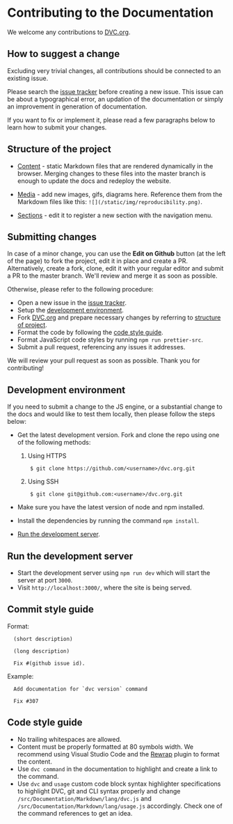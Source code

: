 # Contributing to the Documentation

We welcome any contributions to [DVC.org](https://github.com/iterative/dvc.org).

## How to suggest a change

Excluding very trivial changes, all contributions should be connected to an
existing issue.

Please search the [issue tracker](https://github.com/iterative/dvc.org/issues)
before creating a new issue. This issue can be about a typographical error, an
updation of the documentation or simply an improvement in generation of
documentation.

If you want to fix or implement it, please read a few paragraphs below to learn
how to submit your changes.

## Structure of the project

* [Content](https://github.com/iterative/dvc.org/tree/master/static/docs) -
  static Markdown files that are rendered dynamically in the browser. Merging
  changes to these files into the master branch is enough to update the docs and
  redeploy the website.

* [Media](https://github.com/iterative/dvc.org/tree/master/static/img) - add new
  images, gifs, diagrams here. Reference them from the Markdown files like this:
  `![](/static/img/reproducibility.png)`.

* [Sections](https://github.com/iterative/dvc.org/tree/master/src/Documentation/sidebar.json) - 
  edit it to register a new section with the navigation menu.

## Submitting changes

In case of a minor change, you can use the **Edit on Github** button (at the
left of the page) to fork the project, edit it in place and create a PR.
Alternatively, create a fork, clone, edit it with your regular editor and submit
a PR to the master branch. We'll review and merge it as soon as possible.

Otherwise, please refer to the following procedure:

* Open a new issue in the [issue
  tracker](https://github.com/iterative/dvc.org/issues).
* Setup the [development environment](#development-environment).
* Fork [DVC.org](https://github.com/iterative/dvc.org.git) and prepare necessary
  changes by referring to [structure of project](#structure-of-the-project).
* Format the code by following the [code style guide](#code-style-guide).
* Format JavaScript code styles by running `npm run prettier-src`.
* Submit a pull request, referencing any issues it addresses.

We will review your pull request as soon as possible. Thank you for
contributing!

## Development environment

If you need to submit a change to the JS engine, or a substantial change to the
docs and would like to test them locally, then please follow the steps below:

* Get the latest development version. Fork and clone the repo using one of the
  following methods:

  1. Using HTTPS
  ```dvc
      $ git clone https://github.com/<username>/dvc.org.git
  ```
  2. Using SSH
  ```dvc
      $ git clone git@github.com:<username>/dvc.org.git
  ```
* Make sure you have the latest version of node and npm installed.
* Install the dependencies by running the command `npm install`.
* [Run the development server](#run-the-development-server).

## Run the development server

* Start the development server using `npm run dev` which will start the server
  at port `3000`.
* Visit `http://localhost:3000/`, where the site is being served.

## Commit style guide

Format:

```
  (short description)

  (long description)

  Fix #(github issue id).
```

Example:

```
  Add documentation for `dvc version` command

  Fix #307
```

## Code style guide

* No trailing whitespaces are allowed.
* Content must be properly formatted at 80 symbols width. We recommend using
  Visual Studio Code and the
  [Rewrap](https://marketplace.visualstudio.com/items?itemName=stkb.rewrap)
  plugin to format the content.
* Use `dvc command` in the documentation to highlight and create a link to the
  command.
* Use `dvc` and `usage` custom code block syntax highlighter specifications to
  highlight DVC, git and CLI syntax properly and change
  `/src/Documentation/Markdown/lang/dvc.js` and
  `/src/Documentation/Markdown/lang/usage.js` accordingly. Check one of the
  command references to get an idea.
